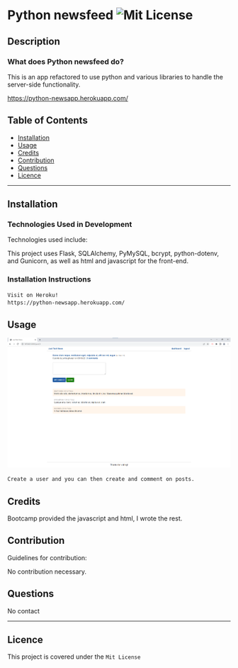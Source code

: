 # Python newsfeed ![Mit License](https://img.shields.io/badge/License-Mit%20License-brightgreen)

## Description

### What does Python newsfeed do?

This is an app refactored to use python and various libraries to handle the server-side functionality.

https://python-newsapp.herokuapp.com/



## Table of Contents

- [Installation](#installation)
- [Usage](#usage)
- [Credits](#credits)
- [Contribution](#contribution)
- [Questions](#questions)
- [Licence](#licence)

---

## Installation 

### Technologies Used in Development

Technologies used include:

This project uses Flask, SQLAlchemy, PyMySQL, bcrypt, python-dotenv, and Gunicorn, as well as html and javascript for the front-end.

### Installation Instructions

```md
Visit on Heroku!
https://python-newsapp.herokuapp.com/
```

## Usage

![project screenshot](./example.png)

```md
Create a user and you can then create and comment on posts.
```

## Credits

Bootcamp provided the javascript and html, I wrote the rest.

## Contribution

Guidelines for contribution:

No contribution necessary.

## Questions

No contact




---
## Licence
This project is covered under the `Mit License`
